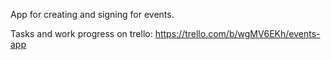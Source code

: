 App for creating and signing for events.

Tasks and work progress on trello:
https://trello.com/b/wgMV6EKh/events-app
